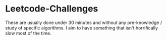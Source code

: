 # Leetcode-Challenges

These are usually done under 30 minutes and without any pre-knowledge / study of specific algorithms. 
I aim to have something that isn't horrifically slow most of the time.
